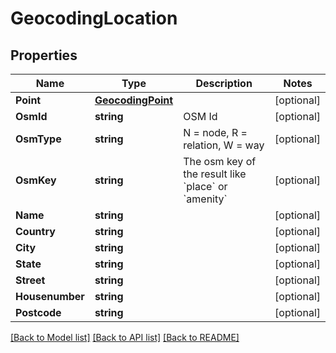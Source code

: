# GeocodingLocation

## Properties
Name | Type | Description | Notes
------------ | ------------- | ------------- | -------------
**Point** | [**GeocodingPoint**](GeocodingPoint.md) |  | [optional] 
**OsmId** | **string** | OSM Id | [optional] 
**OsmType** | **string** | N &#x3D; node, R &#x3D; relation, W &#x3D; way | [optional] 
**OsmKey** | **string** | The osm key of the result like &#x60;place&#x60; or &#x60;amenity&#x60; | [optional] 
**Name** | **string** |  | [optional] 
**Country** | **string** |  | [optional] 
**City** | **string** |  | [optional] 
**State** | **string** |  | [optional] 
**Street** | **string** |  | [optional] 
**Housenumber** | **string** |  | [optional] 
**Postcode** | **string** |  | [optional] 

[[Back to Model list]](../README.md#documentation-for-models) [[Back to API list]](../README.md#documentation-for-api-endpoints) [[Back to README]](../README.md)


